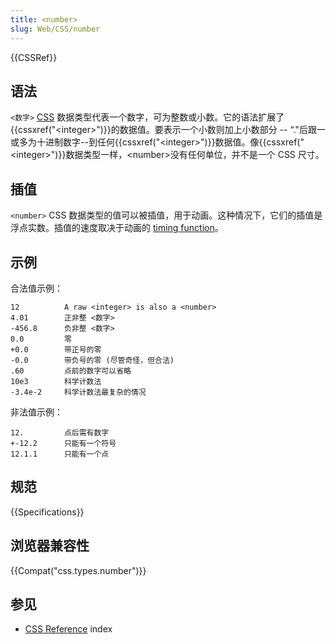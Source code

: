 ```yaml
---
title: <number>
slug: Web/CSS/number
---
```

{{CSSRef}}

## 语法

`<数字>` [CSS](/zh-CN/docs/CSS) 数据类型代表一个数字，可为整数或小数。它的语法扩展了{{cssxref("&lt;integer&gt;")}}的数据值。要表示一个小数则加上小数部分 -- “."后跟一或多为十进制数字--到任何{{cssxref("&lt;integer&gt;")}}数据值。像{{cssxref("&lt;integer&gt;")}}数据类型一样，\<number>没有任何单位，并不是一个 CSS 尺寸。

## 插值

`<number>` CSS 数据类型的值可以被插值，用于动画。这种情况下，它们的插值是浮点实数。插值的速度取决于动画的 [timing function](/zh-CN/docs/CSS/timing-function)。

## 示例

合法值示例：

```plain
12          A raw <integer> is also a <number>
4.01        正非整 <数字>
-456.8      负非整 <数字>
0.0         零
+0.0        带正号的零
-0.0        带负号的零 (尽管奇怪，但合法)
.60         点前的数字可以省略
10e3        科学计数法
-3.4e-2     科学计数法最复杂的情况
```

非法值示例：

```plain
12.         点后需有数字
+-12.2      只能有一个符号
12.1.1      只能有一个点
```

## 规范

{{Specifications}}

## 浏览器兼容性

{{Compat("css.types.number")}}

## 参见

- [CSS Reference](/zh-CN/docs/CSS/CSS_Reference) index
